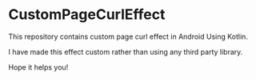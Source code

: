 # CustomPageCurlEffect

This repository contains custom page curl effect in Android Using Kotlin.

I have made this effect custom rather than using any third party library.

Hope it helps you!
